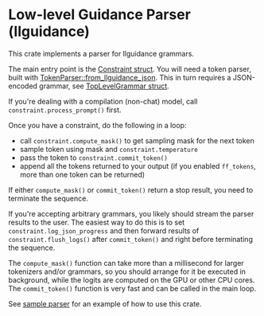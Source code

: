 # Low-level Guidance Parser (llguidance)

This crate implements a parser for llguidance grammars.

The main entry point is the [Constraint struct](./src/constraint.rs).
You will need a token parser, built with
[TokenParser::from_llguidance_json](./src/tokenparser.rs#L64).
This in turn requires a JSON-encoded grammar,
see [TopLevelGrammar struct](./src/api.rs).

If you're dealing with a compilation (non-chat) model,
call `constraint.process_prompt()` first.

Once you have a constraint, do the following in a loop:
- call `constraint.compute_mask()` to get sampling mask for the next token
- sample token using mask and `constraint.temperature`
- pass the token to `constraint.commit_token()`
- append all the tokens returned to your output (if you enabled `ff_tokens`,
  more than one token can be returned)

If either `compute_mask()` or `commit_token()` return a stop result, you need to terminate
the sequence.

If you're accepting arbitrary grammars, you likely should stream the parser
results to the user.
The easiest way to do this is to set `constraint.log_json_progress`
and then forward results of `constraint.flush_logs()` after `commit_token()` and
right before terminating the sequence.

The `compute_mask()` function can take more than a millisecond for larger tokenizers
and/or grammars, so you should arrange for it be executed in background,
while the logits are computed on the GPU or other CPU cores.
The `commit_token()` function is very fast and can be called in the main loop.

See [sample parser](../sample_parser/src/sample_parser.rs) for an example of how to use this crate.
